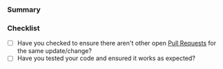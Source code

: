 ### Summary

<!-- What is this pull request for? -->

### Checklist

<!-- You can erase any parts of this template not applicable to your Pull Request. -->
- [ ] Have you checked to ensure there aren't other open [Pull Requests](../../../pulls) for the same update/change?
- [ ] Have you tested your code and ensured it works as expected?
